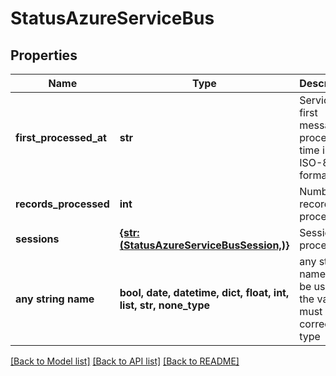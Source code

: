 # StatusAzureServiceBus


## Properties
Name | Type | Description | Notes
------------ | ------------- | ------------- | -------------
**first_processed_at** | **str** | Service Bus first message processed time in ISO-8601 format. | [optional] 
**records_processed** | **int** | Number of records processed. | [optional] 
**sessions** | [**{str: (StatusAzureServiceBusSession,)}**](StatusAzureServiceBusSession.md) | Sessions processed. | [optional] 
**any string name** | **bool, date, datetime, dict, float, int, list, str, none_type** | any string name can be used but the value must be the correct type | [optional]

[[Back to Model list]](../README.md#documentation-for-models) [[Back to API list]](../README.md#documentation-for-api-endpoints) [[Back to README]](../README.md)


